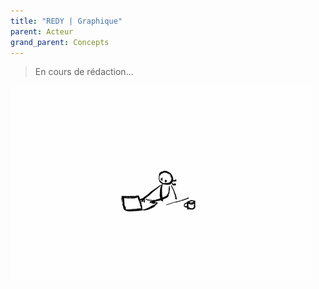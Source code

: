 ```yaml
---
title: "REDY | Graphique"
parent: Acteur
grand_parent: Concepts
---
```



> En cours de rédaction...

![SynApps](../../assets/under-progress.gif)
